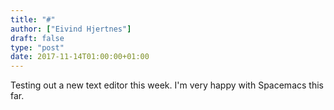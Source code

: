 ```yaml
---
title: "#"
author: ["Eivind Hjertnes"]
draft: false
type: "post"
date: 2017-11-14T01:00:00+01:00
---
```


Testing out a new text editor this week. I'm very happy with Spacemacs
this far.
